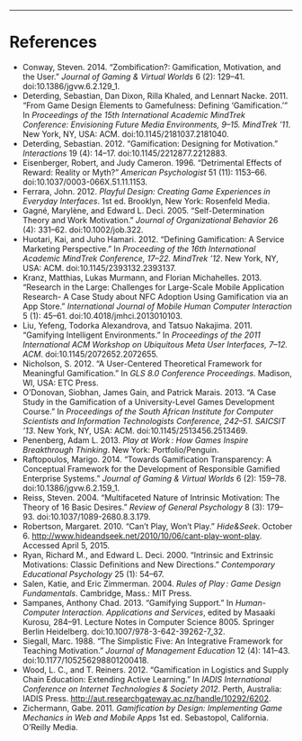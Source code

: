 ----

# References

* Conway, Steven. 2014. “Zombification?: Gamification, Motivation, and the User.” *Journal of Gaming & Virtual Worlds* 6 (2): 129–41. doi:10.1386/jgvw.6.2.129&#95;1.
* Deterding, Sebastian, Dan Dixon, Rilla Khaled, and Lennart Nacke. 2011. “From Game Design Elements to Gamefulness: Defining ‘Gamification.’” In *Proceedings of the 15th International Academic MindTrek Conference: Envisioning Future Media Environments, 9–15. MindTrek ’11*. New York, NY, USA: ACM. doi:10.1145/2181037.2181040.
* Deterding, Sebastian. 2012. “Gamification: Designing for Motivation.” *Interactions* 19 (4): 14–17. doi:10.1145/2212877.2212883.
* Eisenberger, Robert, and Judy Cameron. 1996. “Detrimental Effects of Reward: Reality or Myth?” *American Psychologist* 51 (11): 1153–66. doi:10.1037/0003-066X.51.11.1153.
* Ferrara, John. 2012. *Playful Design: Creating Game Experiences in Everyday Interfaces*. 1st ed. Brooklyn, New York: Rosenfeld Media.
* Gagné, Marylène, and Edward L. Deci. 2005. “Self-Determination Theory and Work Motivation.” *Journal of Organizational Behavior* 26 (4): 331–62. doi:10.1002/job.322.
* Huotari, Kai, and Juho Hamari. 2012. “Defining Gamification: A Service Marketing Perspective.” In *Proceeding of the 16th International Academic MindTrek Conference, 17–22. MindTrek ’12*. New York, NY, USA: ACM. doi:10.1145/2393132.2393137.
* Kranz, Matthias, Lukas Murmann, and Florian Michahelles. 2013. “Research in the Large: Challenges for Large-Scale Mobile Application Research- A Case Study about NFC Adoption Using Gamification via an App Store.” *International Journal of Mobile Human Computer Interaction* 5 (1): 45–61. doi:10.4018/jmhci.2013010103.
* Liu, Yefeng, Todorka Alexandrova, and Tatsuo Nakajima. 2011. “Gamifying Intelligent Environments.” In *Proceedings of the 2011 International ACM Workshop on Ubiquitous Meta User Interfaces, 7–12. ACM*. doi:10.1145/2072652.2072655.
* Nicholson, S. 2012. “A User-Centered Theoretical Framework for Meaningful Gamification.” In *GLS 8.0 Conference Proceedings*. Madison, WI, USA: ETC Press.
* O’Donovan, Siobhan, James Gain, and Patrick Marais. 2013. “A Case Study in the Gamification of a University-Level Games Development Course.” In *Proceedings of the South African Institute for Computer Scientists and Information Technologists Conference, 242–51. SAICSIT ’13*. New York, NY, USA: ACM. doi:10.1145/2513456.2513469.
* Penenberg, Adam L. 2013. *Play at Work : How Games Inspire Breakthrough Thinking*. New York: Portfolio/Penguin.
* Raftopoulos, Marigo. 2014. “Towards Gamification Transparency: A Conceptual Framework for the Development of Responsible Gamified Enterprise Systems.” *Journal of Gaming & Virtual Worlds* 6 (2): 159–78. doi:10.1386/jgvw.6.2.159&#95;1.
* Reiss, Steven. 2004. “Multifaceted Nature of Intrinsic Motivation: The Theory of 16 Basic Desires.” *Review of General Psychology* 8 (3): 179–93. doi:10.1037/1089-2680.8.3.179.
* Robertson, Margaret. 2010. “Can’t Play, Won’t Play.” *Hide&Seek*. October 6. http://www.hideandseek.net/2010/10/06/cant-play-wont-play. Accessed April 5, 2015.
* Ryan, Richard M., and Edward L. Deci. 2000. “Intrinsic and Extrinsic Motivations: Classic Definitions and New Directions.” *Contemporary Educational Psychology* 25 (1): 54–67.
* Salen, Katie, and Eric Zimmerman. 2004. *Rules of Play : Game Design Fundamentals*. Cambridge, Mass.: MIT Press.
* Sampanes, Anthony Chad. 2013. “Gamifying Support.” In *Human-Computer Interaction. Applications and Services*, edited by Masaaki Kurosu, 284–91. Lecture Notes in Computer Science 8005. Springer Berlin Heidelberg. doi:10.1007/978-3-642-39262-7_32.
* Siegall, Marc. 1988. “The Simplistic Five: An Integrative Framework for Teaching Motivation.” *Journal of Management Education* 12 (4): 141–43. doi:10.1177/105256298801200418.
* Wood, L. C., and T. Reiners. 2012. “Gamification in Logistics and Supply Chain Education: Extending Active Learning.” In *IADIS International Conference on Internet Technologies & Society 2012*. Perth, Australia: IADIS Press. http://aut.researchgateway.ac.nz/handle/10292/6202.
* Zichermann, Gabe. 2011. *Gamification by Design: Implementing Game Mechanics in Web and Mobile Apps*  1st ed. Sebastopol, California. O’Reilly Media.


